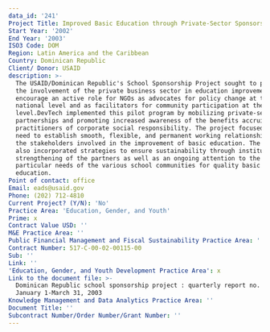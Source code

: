 ```yaml
---
data_id: '241'
Project Title: Improved Basic Education through Private-Sector Sponsorship of Public Schools
Start Year: '2002'
End Year: '2003'
ISO3 Code: DOM
Region: Latin America and the Caribbean
Country: Dominican Republic
Client/ Donor: USAID
description: >-
  The USAID/Dominican Republic's School Sponsorship Project sought to promote
  the involvement of the private business sector in education improvement, and
  encourage an active role for NGOs as advocates for policy change at the
  national level and as facilitators for community participation at the school
  level.DevTech implemented this pilot program by mobilizing private-sector
  partnerships and promoting increased awareness of the benefits accruing to
  practitioners of corporate social responsibility. The project focused on the
  need to establish smooth, flexible, and permanent working relationships among
  the stakeholders involved in the improvement of basic education. The project
  also incorporated strategies to ensure sustainability through institutional
  strengthening of the partners as well as an ongoing attention to the
  particular needs of the various school communities for quality basic
  education.
Point of contact: office
Email: eads@usaid.gov
Phone: (202) 712-4810
Current Project? (Y/N): 'No'
Practice Area: 'Education, Gender, and Youth'
Prime: x
Contract Value USD: ''
M&E Practice Area: ''
Public Financial Management and Fiscal Sustainability Practice Area: ''
Contract Number: 517-C-00-02-00115-00
Sub: ''
Link: ''
'Education, Gender, and Youth Development Practice Area': x
Link to the document file: >-
  Dominican Republic school sponsorship project : quarterly report no. 2,
  January 1-March 31, 2003
Knowledge Management and Data Analytics Practice Area: ''
Document Title: ''
Subcontract Number/Order Number/Grant Number: ''
---
```

